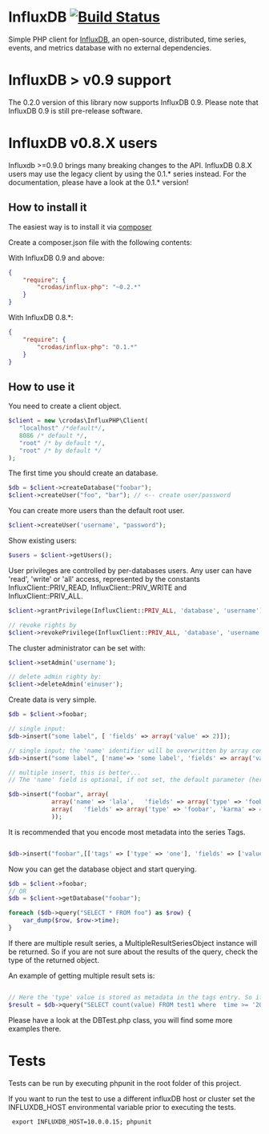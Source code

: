 InfluxDB [![Build Status](https://travis-ci.org/crodas/InfluxPHP.png?branch=master)](https://travis-ci.org/crodas/InfluxPHP)
========

Simple PHP client for [InfluxDB](http://influxdb.org/), an open-source, distributed, time series, events, and metrics database with no external dependencies.


InfluxDB > v0.9 support
=======================

The 0.2.0 version of this library now supports InfluxDB 0.9. Please note that InfluxDB 0.9 is still pre-release software. 

InfluxDB v0.8.X users
=====================

Influxdb >=0.9.0 brings many breaking changes to the API. InfluxDB 0.8.X users may use the legacy client by using the 0.1.* series instead.
For the documentation, please have a look at the 0.1.* version!

How to install it
-----------------

The easiest way is to install it via [composer](http://getcomposer.org)

Create a composer.json file with the following contents:

With InfluxDB 0.9 and above:

```json
{
    "require": {
        "crodas/influx-php": "~0.2.*"
    }
}
```

With InfluxDB 0.8.*:

```json
{
    "require": {
        "crodas/influx-php": "0.1.*"
    }
}
```

How to use it
-------------

You need to create a client object.

```php
$client = new \crodas\InfluxPHP\Client(
   "localhost" /*default*/,
   8086 /* default */,
   "root" /* by default */,
   "root" /* by default */
);
```

The first time you should create an database.

```php
$db = $client->createDatabase("foobar");
$client->createUser("foo", "bar"); // <-- create user/password
```

You can create more users than the default root user. 

```php
$client->createUser('username', "password");
```

Show existing users:


```php
$users = $client->getUsers();
```

User privileges are controlled by per-databases users. Any user can have 'read', 'write' or 'all' access, represented by the constants InfluxClient::PRIV_READ, InfluxClient::PRIV_WRITE and InfluxClient::PRIV_ALL.


```php
$client->grantPrivilege(InfluxClient::PRIV_ALL, 'database', 'username');

// revoke rights by
$client->revokePrivilege(InfluxClient::PRIV_ALL, 'database', 'username');
```

The cluster administrator can be set with:

```php
$client->setAdmin('username');

// delete admin righty by:
$client->deleteAdmin('einuser');
```

Create data is very simple.

```php
$db = $client->foobar;

// single input:
$db->insert("some label", [ 'fields' => array('value' => 2)]); 

// single input; the 'name' identifier will be overwritten by array content:
$db->insert("some label", ['name'=> 'some label', 'fields' => array('value' => 2)]);

// multiple insert, this is better...
// The 'name' field is optional, if not set, the default parameter (here: 'foobar') will be used

$db->insert("foobar", array(
            array('name' => 'lala',   'fields' => array('type' => 'foobar', 'karma' => 25)),
            array(   'fields' => array('type' => 'foobar', 'karma' => 45)),
            ));

```

It is recommended that you encode most metadata into the series Tags. 

```php

$db->insert("foobar",[['tags' => ['type' => 'one'], 'fields' => ['value' => 10]]]);

```


Now you can get the database object and start querying.

```php
$db = $client->foobar;
// OR
$db = $client->getDatabase("foobar");

foreach ($db->query("SELECT * FROM foo") as $row) {
    var_dump($row, $row->time);
}
```

If there are multiple result series, a MultipleResultSeriesObject instance will be returned. So if you are not sure about the results of the query, check the type of the returned object. 

An example of getting multiple result sets is:

```php

// Here the 'type' value is stored as metadata in the tags entry. So if there are two 'type' tags found, you will get two result series
$result = $db->query("SELECT count(value) FROM test1 where  time >= '2015-01-01T12:00:00Z' and time < '2015-01-02T00:00:00Z' group by time(1h), type");

```


Please have a look at the DBTest.php class, you will find some more examples there.
 
Tests
=====

Tests can be run by executing phpunit in the root folder of this project.

If you want to run the test to use a different influxDB host or cluster set the INFLUXDB_HOST environmental variable 
prior to executing the tests.

```
 export INFLUXDB_HOST=10.0.0.15; phpunit
```
